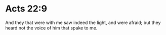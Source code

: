 # Acts 22:9

And they that were with me saw indeed the light, and were afraid; but they heard not the voice of him that spake to me.